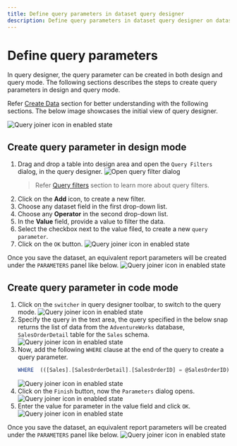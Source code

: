 ```yaml
---
title: Define query parameters in dataset query designer
description: Define query parameters in dataset query designer on dataset create/edit action in Bold Report Designer
---
```


# Define query parameters

In query designer, the query parameter can be created in both design and query mode. The following sections describes the steps to create query parameters in design and query mode.

Refer [Create Data](/report-designer/manage-data/dataset/create-an-embedded-dataset/) section for better understanding with the following sections. The below image showcases the initial view of query designer.

![Query joiner icon in enabled state](/static/assets/on-premise/images/report-designer/transforming-data/define-query-parameters/query-designer-initial-view.png)

## Create query parameter in design mode

1. Drag and drop a table into design area and open the `Query Filters` dialog, in the query designer.
![Open query filter dialog](/static/assets/on-premise/images/report-designer/transforming-data/define-query-parameters/open-query-filter-dialog.png)
   > Refer [Query filters](/report-designer/transforming-data/query-filter/) section to learn more about query filters.
2. Click on the **Add** icon, to create a new filter.
3. Choose any dataset field in the  first drop-down list.
4. Choose any **Operator** in the second drop-down list.
5. In the **Value** field, provide a value to filter the data.
6. Select the checkbox next to the value filed, to create a new `query parameter`.
7. Click on the `OK` button.
![Query joiner icon in enabled state](/static/assets/on-premise/images/report-designer/transforming-data/define-query-parameters/create-query-parameter.png)

Once you save the dataset, an equivalent report parameters will be created under the `PARAMETERS` panel like below.
![Query joiner icon in enabled state](/static/assets/on-premise/images/report-designer/transforming-data/define-query-parameters/report-parameters-list.png)

## Create query parameter in code mode

1. Click on the `switcher` in query designer toolbar, to switch to the query mode.
![Query joiner icon in enabled state](/static/assets/on-premise/images/report-designer/transforming-data/define-query-parameters/code-switcher-icon.png)
2. Specify the query in the text area, the query specified in the below snap returns the list of data from the `AdventureWorks` database, `SalesOrderDetail` table for the `Sales` schema.
![Query joiner icon in enabled state](/static/assets/on-premise/images/report-designer/transforming-data/define-query-parameters/specify-query-in-text-area.png)
3. Now, add the following `WHERE` clause at the end of the query to create a query parameter.
    ```js
    WHERE  (([Sales].[SalesOrderDetail].[SalesOrderID] = @SalesOrderID))
    ```
   ![Query joiner icon in enabled state](/static/assets/on-premise/images/report-designer/transforming-data/define-query-parameters/add-where-clause.png)
4. Click on the `Finish` button, now the `Parameters` dialog opens.
![Query joiner icon in enabled state](/static/assets/on-premise/images/report-designer/transforming-data/define-query-parameters/query-parameter-dialog.png)
5. Enter the value for parameter in the value field and click `OK`.
![Query joiner icon in enabled state](/static/assets/on-premise/images/report-designer/transforming-data/define-query-parameters/enter-query-parameter-value.png)

Once you save the dataset, an equivalent report parameters will be created under the `PARAMETERS` panel like below.
![Query joiner icon in enabled state](/static/assets/on-premise/images/report-designer/transforming-data/define-query-parameters/report-parameters-list.png)